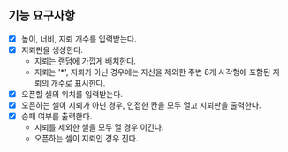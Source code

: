 ## 기능 요구사항

- [x] 높이, 너비, 지뢰 개수를 입력받는다.
- [x] 지뢰판을 생성한다.
  - 지뢰는 랜덤에 가깝게 배치한다.
  - 지뢰는 '*', 지뢰가 아닌 경우에는 자신을 제외한 주변 8개 사각형에 포함된 지뢰의 개수로 표시한다.
- [x] 오픈할 셀의 위치를 입력받는다.
- [x] 오픈하는 셀이 지뢰가 아닌 경우, 인접한 칸을 모두 열고 지뢰판을 출력한다.
- [x] 승패 여부를 출력한다.
  - 지뢰를 제외한 셀을 모두 열 경우 이긴다.
  - 오픈하는 셀이 지뢰인 경우 진다.